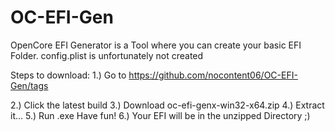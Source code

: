 # OC-EFI-Gen
OpenCore EFI Generator is a Tool where you can create your basic EFI Folder. config.plist is unfortunately not created

Steps to download:
1.) Go to https://github.com/nocontent06/OC-EFI-Gen/tags

2.) Click the latest build
3.) Download oc-efi-genx-win32-x64.zip
4.) Extract it...
5.) Run .exe
Have fun!
6.) Your EFI will be in the unzipped Directory ;)
